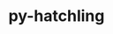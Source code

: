 ---
title: "py-hatchling"
layout: cache
categories: [package, v0.19]
meta: {"versions": ["1.10.0"], "compilers": ["gcc@7.3.1"], "oss": ["amzn2"], "platforms": ["linux"], "targets": ["aarch64"], "stacks": ["aws-isc-aarch64"], "num_specs": 1, "num_specs_by_stack": {"aws-isc-aarch64": 1}}
spec_details: [{"hash": "jfxw3yk6uhad6y47xktkyqv6uw2t3dwe", "compiler": "gcc@7.3.1", "versions": ["1.10.0"], "os": "amzn2", "platform": "linux", "target": "aarch64", "variants": ["build_system=python_pip"], "stacks": ["aws-isc-aarch64"], "size": "-", "tarball": "https://binaries.spack.io/releases/v0.19/build_cache/linux-amzn2-aarch64/gcc-7.3.1/py-hatchling-1.10.0/linux-amzn2-aarch64-gcc-7.3.1-py-hatchling-1.10.0-jfxw3yk6uhad6y47xktkyqv6uw2t3dwe.spack"}]
---